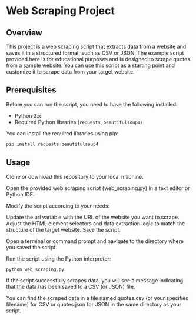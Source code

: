 # Web Scraping Project 

## Overview

This project is a web scraping script that extracts data from a website and saves it in a structured format, such as CSV or JSON. The example script provided here is for educational purposes and is designed to scrape quotes from a sample website. You can use this script as a starting point and customize it to scrape data from your target website.

## Prerequisites

Before you can run the script, you need to have the following installed:

- Python 3.x
- Required Python libraries (`requests`, `beautifulsoup4`)

You can install the required libraries using pip:

```bash
pip install requests beautifulsoup4

```
## Usage
Clone or download this repository to your local machine.

Open the provided web scraping script (web_scraping.py) in a text editor or Python IDE.

Modify the script according to your needs:

Update the url variable with the URL of the website you want to scrape.
Adjust the HTML element selectors and data extraction logic to match the structure of the target website.
Save the script.

Open a terminal or command prompt and navigate to the directory where you saved the script.

Run the script using the Python interpreter:

```bash
python web_scraping.py
```
If the script successfully scrapes data, you will see a message indicating that the data has been saved to a CSV (or JSON) file.

You can find the scraped data in a file named quotes.csv (or your specified filename) for CSV or quotes.json for JSON in the same directory as your script.